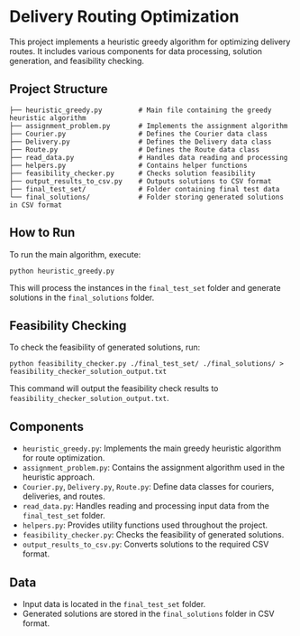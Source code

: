 # Delivery Routing Optimization

This project implements a heuristic greedy algorithm for optimizing delivery routes. It includes various components for data processing, solution generation, and feasibility checking.

## Project Structure

```
├── heuristic_greedy.py         # Main file containing the greedy heuristic algorithm
├── assignment_problem.py       # Implements the assignment algorithm
├── Courier.py                  # Defines the Courier data class
├── Delivery.py                 # Defines the Delivery data class
├── Route.py                    # Defines the Route data class
├── read_data.py                # Handles data reading and processing
├── helpers.py                  # Contains helper functions
├── feasibility_checker.py      # Checks solution feasibility
├── output_results_to_csv.py    # Outputs solutions to CSV format
├── final_test_set/             # Folder containing final test data
└── final_solutions/            # Folder storing generated solutions in CSV format
```

## How to Run

To run the main algorithm, execute:

```
python heuristic_greedy.py
```

This will process the instances in the `final_test_set` folder and generate solutions in the `final_solutions` folder.

## Feasibility Checking

To check the feasibility of generated solutions, run:

```
python feasibility_checker.py ./final_test_set/ ./final_solutions/ > feasibility_checker_solution_output.txt
```

This command will output the feasibility check results to `feasibility_checker_solution_output.txt`.

## Components

- `heuristic_greedy.py`: Implements the main greedy heuristic algorithm for route optimization.
- `assignment_problem.py`: Contains the assignment algorithm used in the heuristic approach.
- `Courier.py`, `Delivery.py`, `Route.py`: Define data classes for couriers, deliveries, and routes.
- `read_data.py`: Handles reading and processing input data from the `final_test_set` folder.
- `helpers.py`: Provides utility functions used throughout the project.
- `feasibility_checker.py`: Checks the feasibility of generated solutions.
- `output_results_to_csv.py`: Converts solutions to the required CSV format.

## Data

- Input data is located in the `final_test_set` folder.
- Generated solutions are stored in the `final_solutions` folder in CSV format.
